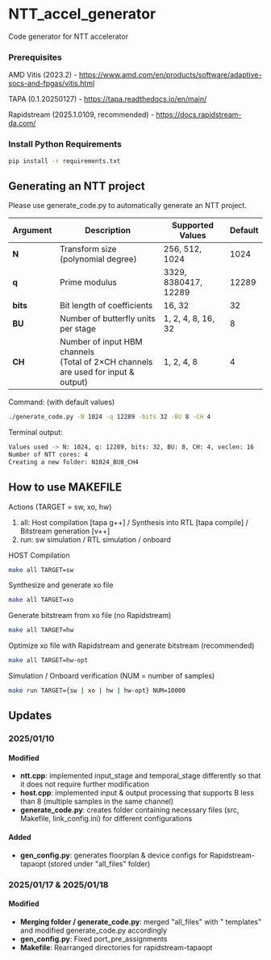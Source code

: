 # NTT_accel_generator
Code generator for NTT accelerator

### Prerequisites

AMD Vitis (2023.2) - https://www.amd.com/en/products/software/adaptive-socs-and-fpgas/vitis.html

TAPA (0.1.20250127) - https://tapa.readthedocs.io/en/main/

Rapidstream (2025.1.0109, recommended) - https://docs.rapidstream-da.com/

### Install Python Requirements
```bash
pip install -r requirements.txt 
```

## Generating an NTT project 

Please use generate_code.py to automatically generate an NTT project.

| Argument | Description | Supported Values | Default |
|----------|-------------|-----------------|---------|
| **N** | Transform size (polynomial degree) | 256, 512, 1024 | 1024 |
| **q** | Prime modulus | 3329, 8380417, 12289 | 12289 |
| **bits** | Bit length of coefficients | 16, 32 | 32 |
| **BU** | Number of butterfly units per stage | 1, 2, 4, 8, 16, 32 | 8 |
| **CH** | Number of input HBM channels <br> (Total of 2×CH channels are used for input & output) | 1, 2, 4, 8 | 4 |

Command: (with default values)
```bash
./generate_code.py -N 1024 -q 12289 -bits 32 -BU 8 -CH 4 
```

Terminal output:
```bash
Values used -> N: 1024, q: 12289, bits: 32, BU: 8, CH: 4, veclen: 16
Number of NTT cores: 4
Creating a new folder: N1024_BU8_CH4
```

## How to use MAKEFILE
Actions (TARGET = sw, xo, hw)
1) all: Host compilation [tapa g++] / Synthesis into RTL [tapa compile] / Bitstream generation [v++]
2) run: sw simulation / RTL simulation / onboard


HOST Compilation
```bash
make all TARGET=sw
```
Synthesize and generate xo file
```bash
make all TARGET=xo
```
Generate bitstream from xo file (no Rapidstream)
```bash
make all TARGET=hw
```
Optimize xo file with Rapidstream and generate bitstream (recommended)
```bash
make all TARGET=hw-opt
```
Simulation / Onboard verification (NUM = number of samples)
```bash
make run TARGET={sw | xo | hw | hw-opt} NUM=10000
```

## Updates
### 2025/01/10
#### Modified
- **ntt.cpp**: implemented input_stage and temporal_stage differently so that it does not require further modification
- **host.cpp**: implemented input & output processing that supports B less than 8 (multiple samples in the same channel)
- **generate_code.py**: creates folder containing necessary files (src, Makefile, link_config.ini) for different configurations 

#### Added
- **gen_config.py**: generates floorplan & device configs for Rapidstream-tapaopt (stored under "all_files" folder)

### 2025/01/17 & 2025/01/18
#### Modified
- **Merging folder / generate_code.py**: merged "all_files" with " templates" and modified generate_code.py accordingly
- **gen_config.py**: Fixed port_pre_assignments
- **Makefile**: Rearranged directories for rapidstream-tapaopt

